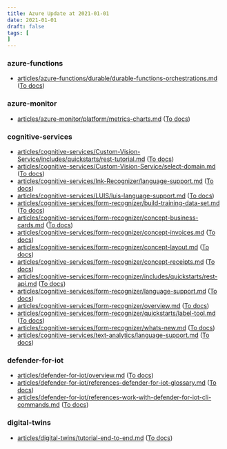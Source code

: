 ```yaml
---
title: Azure Update at 2021-01-01
date: 2021-01-01
draft: false
tags: [
]
---
```


### azure-functions
- [articles/azure-functions/durable/durable-functions-orchestrations.md](https://github.com/MicrosoftDocs/azure-docs/compare/1417f1c..5ef018f#diff-849107260a83121380f82b95970d166fa1fc221b16630b1427fb77597f3b7efb) ([To docs](https://docs.microsoft.com/en-us/azure/azure-functions/durable/durable-functions-orchestrations?WT.mc_id=AZ-MVP-5003408))
    
### azure-monitor
- [articles/azure-monitor/platform/metrics-charts.md](https://github.com/MicrosoftDocs/azure-docs/compare/1417f1c..5ef018f#diff-e77979dd00fac629c5bf0873506c22e00eb04f4a977e350e19ff059a48006457) ([To docs](https://docs.microsoft.com/en-us/azure/azure-monitor/platform/metrics-charts?WT.mc_id=AZ-MVP-5003408))
    
### cognitive-services
- [articles/cognitive-services/Custom-Vision-Service/includes/quickstarts/rest-tutorial.md](https://github.com/MicrosoftDocs/azure-docs/compare/1417f1c..5ef018f#diff-5db3e9e30f2f39416d18acf61bdb3a2cdb1f1e37c37c30ba0ff825ba12ff0540) ([To docs](https://docs.microsoft.com/en-us/azure/cognitive-services/Custom-Vision-Service/includes/quickstarts/rest-tutorial?WT.mc_id=AZ-MVP-5003408))
- [articles/cognitive-services/Custom-Vision-Service/select-domain.md](https://github.com/MicrosoftDocs/azure-docs/compare/1417f1c..5ef018f#diff-cb99d3928999669849c3696b4429e4bc8a0ce00d0bb58d0f61cea04ec5e12277) ([To docs](https://docs.microsoft.com/en-us/azure/cognitive-services/Custom-Vision-Service/select-domain?WT.mc_id=AZ-MVP-5003408))
- [articles/cognitive-services/Ink-Recognizer/language-support.md](https://github.com/MicrosoftDocs/azure-docs/compare/1417f1c..5ef018f#diff-2c1a3f039c7bfc43ecf11cbc79c1b5ae9df24aa5ccc9017d8e9eb01a1b2f1efb) ([To docs](https://docs.microsoft.com/en-us/azure/cognitive-services/Ink-Recognizer/language-support?WT.mc_id=AZ-MVP-5003408))
- [articles/cognitive-services/LUIS/luis-language-support.md](https://github.com/MicrosoftDocs/azure-docs/compare/1417f1c..5ef018f#diff-b5c26e4e0b71c48aaed07ebd957e53a001bba616b38dcc945ec205e2d8caed4a) ([To docs](https://docs.microsoft.com/en-us/azure/cognitive-services/LUIS/luis-language-support?WT.mc_id=AZ-MVP-5003408))
- [articles/cognitive-services/form-recognizer/build-training-data-set.md](https://github.com/MicrosoftDocs/azure-docs/compare/1417f1c..5ef018f#diff-beea2d0b19ea4aaf1073dc807694ddfe6342d6f05e2e32b535316f76371af322) ([To docs](https://docs.microsoft.com/en-us/azure/cognitive-services/form-recognizer/build-training-data-set?WT.mc_id=AZ-MVP-5003408))
- [articles/cognitive-services/form-recognizer/concept-business-cards.md](https://github.com/MicrosoftDocs/azure-docs/compare/1417f1c..5ef018f#diff-e51dc639ca4213278c73bb5db713bda4c299c36340795722d446b4a9e1011ce7) ([To docs](https://docs.microsoft.com/en-us/azure/cognitive-services/form-recognizer/concept-business-cards?WT.mc_id=AZ-MVP-5003408))
- [articles/cognitive-services/form-recognizer/concept-invoices.md](https://github.com/MicrosoftDocs/azure-docs/compare/1417f1c..5ef018f#diff-6e9f301de8a83d93491e90a470272ae51d29ebdca7549d2c776d18f256c33216) ([To docs](https://docs.microsoft.com/en-us/azure/cognitive-services/form-recognizer/concept-invoices?WT.mc_id=AZ-MVP-5003408))
- [articles/cognitive-services/form-recognizer/concept-layout.md](https://github.com/MicrosoftDocs/azure-docs/compare/1417f1c..5ef018f#diff-1368ee9965ed85701b327a99a1f8624a7f164fa8e99f2a2db09d929f7724a427) ([To docs](https://docs.microsoft.com/en-us/azure/cognitive-services/form-recognizer/concept-layout?WT.mc_id=AZ-MVP-5003408))
- [articles/cognitive-services/form-recognizer/concept-receipts.md](https://github.com/MicrosoftDocs/azure-docs/compare/1417f1c..5ef018f#diff-226c90fb06a18d392bf32088549bfbeadff8dc96b2620ea0dd749b964bd5958b) ([To docs](https://docs.microsoft.com/en-us/azure/cognitive-services/form-recognizer/concept-receipts?WT.mc_id=AZ-MVP-5003408))
- [articles/cognitive-services/form-recognizer/includes/quickstarts/rest-api.md](https://github.com/MicrosoftDocs/azure-docs/compare/1417f1c..5ef018f#diff-dd67226f4dd5399de21d5a58164ccfbad6be6171a17da4e25c3b08602ac532f7) ([To docs](https://docs.microsoft.com/en-us/azure/cognitive-services/form-recognizer/includes/quickstarts/rest-api?WT.mc_id=AZ-MVP-5003408))
- [articles/cognitive-services/form-recognizer/language-support.md](https://github.com/MicrosoftDocs/azure-docs/compare/1417f1c..5ef018f#diff-9b9a678a9e3cae915769839b8cfe1b05c8f3b846137dd408dce68b51dce9bafb) ([To docs](https://docs.microsoft.com/en-us/azure/cognitive-services/form-recognizer/language-support?WT.mc_id=AZ-MVP-5003408))
- [articles/cognitive-services/form-recognizer/overview.md](https://github.com/MicrosoftDocs/azure-docs/compare/1417f1c..5ef018f#diff-489182093b1b5b1829509bfdf3aac37d64ff59795c53deb12374c3f76fd1cd1d) ([To docs](https://docs.microsoft.com/en-us/azure/cognitive-services/form-recognizer/overview?WT.mc_id=AZ-MVP-5003408))
- [articles/cognitive-services/form-recognizer/quickstarts/label-tool.md](https://github.com/MicrosoftDocs/azure-docs/compare/1417f1c..5ef018f#diff-d57da73b931b8458d958c0cc57cb6f4ebc532cfdeb2d0ad27aa651fac9c7bf8a) ([To docs](https://docs.microsoft.com/en-us/azure/cognitive-services/form-recognizer/quickstarts/label-tool?WT.mc_id=AZ-MVP-5003408))
- [articles/cognitive-services/form-recognizer/whats-new.md](https://github.com/MicrosoftDocs/azure-docs/compare/1417f1c..5ef018f#diff-d8021a7217d1c2da2bb047ef0cf27f2a68aa8e72da4fbb6b0419477d2e2f4004) ([To docs](https://docs.microsoft.com/en-us/azure/cognitive-services/form-recognizer/whats-new?WT.mc_id=AZ-MVP-5003408))
- [articles/cognitive-services/text-analytics/language-support.md](https://github.com/MicrosoftDocs/azure-docs/compare/1417f1c..5ef018f#diff-c102b98887cd520c2292c9efc3b6d4c3269e8c2f5f893bf39c41ace209a24109) ([To docs](https://docs.microsoft.com/en-us/azure/cognitive-services/text-analytics/language-support?WT.mc_id=AZ-MVP-5003408))
    
### defender-for-iot
- [articles/defender-for-iot/overview.md](https://github.com/MicrosoftDocs/azure-docs/compare/1417f1c..5ef018f#diff-0281d7529220cb94366d692952782ac528a92389825525a875dd37daeac659b5) ([To docs](https://docs.microsoft.com/en-us/azure/defender-for-iot/overview?WT.mc_id=AZ-MVP-5003408))
- [articles/defender-for-iot/references-defender-for-iot-glossary.md](https://github.com/MicrosoftDocs/azure-docs/compare/1417f1c..5ef018f#diff-6dcfa0e20bd12c6f487c14accade3a090f04c58bd5bbd4be4f3f306092288921) ([To docs](https://docs.microsoft.com/en-us/azure/defender-for-iot/references-defender-for-iot-glossary?WT.mc_id=AZ-MVP-5003408))
- [articles/defender-for-iot/references-work-with-defender-for-iot-cli-commands.md](https://github.com/MicrosoftDocs/azure-docs/compare/1417f1c..5ef018f#diff-ae50580c53aa44e413251809517f59877b5ffef7aad3a13347ebd1f2eaf99697) ([To docs](https://docs.microsoft.com/en-us/azure/defender-for-iot/references-work-with-defender-for-iot-cli-commands?WT.mc_id=AZ-MVP-5003408))
    
### digital-twins
- [articles/digital-twins/tutorial-end-to-end.md](https://github.com/MicrosoftDocs/azure-docs/compare/1417f1c..5ef018f#diff-2a937ea9323907140d1b9c05823936bf5dbe47931770bf3cbfde0a7a0b4f9d61) ([To docs](https://docs.microsoft.com/en-us/azure/digital-twins/tutorial-end-to-end?WT.mc_id=AZ-MVP-5003408))
    
